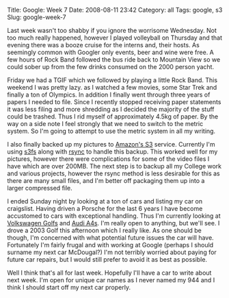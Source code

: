 Title: Google: Week 7
Date: 2008-08-11 23:42
Category: all
Tags: google, s3
Slug: google-week-7

Last week wasn't too shabby if you ignore the worrisome Wednesday. Not too much
really happened, however I played volleyball on Thursday and that evening there
was a booze cruise for the interns and, their hosts. As seemingly common with
Googler only events, beer and wine were free. A few hours of Rock Band followed
the bus ride back to Mountain View so we could sober up from the few drinks
consumed on the 2000 person yacht.

Friday we had a TGIF which we followed by playing a little Rock Band. This
weekend I was pretty lazy. as I watched a few movies, some Star Trek and
finally a ton of Olympics. In addition I finally went through three years of
papers I needed to file. Since I recently stopped receiving paper statements it
was less filing and more shredding as I decided the majority of the stuff could
be trashed. Thus I rid myself of approximately 4.5kg of paper. By the way on a
side note I feel strongly that we need to switch to the metric system. So I'm
going to attempt to use the metric system in all my writing.

I also finally backed up my pictures to [Amazon's S3][] service. Currently I'm
using [s3fs][] along with [rsync][] to handle this backup. This worked well for
my pictures, however there were complications for some of the video files I
have which are over 200MB. The next step is to backup all my College work and
various projects, however the rsync method is less desirable for this as there
are many small files, and I'm better off packaging them up into a larger
compressed file.

I ended Sunday night by looking at a ton of cars and listing my car on
craigslist. Having driven a Porsche for the last 6 years I have become
accustomed to cars with exceptional handling. Thus I'm currently looking at
[Volkswagen Golfs][] and [Audi A4s][]. I'm really open to anything, but we'll
see. I drove a 2003 Golf this afternoon which I really like. As one should be
though, I'm concerned with what potential future issues the car will have.
Fortunately I'm fairly frugal and with working at Google (perhaps I should
surname my next car McDougal?) I'm not terribly worried about paying for future
car repairs, but I would still prefer to avoid it as best as possible.

Well I think that's all for last week. Hopefully I'll have a car to write about
next week. I'm open for unique car names as I never named my 944 and I think I
should start off my next car properly.

  [Amazon's S3]: http://www.amazon.com/gp/browse.html?node=16427261
  [s3fs]: http://code.google.com/p/s3fs/wiki/FuseOverAmazon
  [rsync]: http://en.wikipedia.org/wiki/Rsync
  [Volkswagen Golfs]: http://en.wikipedia.org/wiki/Volkswagen_Golf
  [Audi A4s]: http://en.wikipedia.org/wiki/Audi_A4
